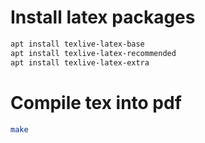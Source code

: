 
# Install latex packages

```bash
apt install texlive-latex-base
apt install texlive-latex-recommended
apt install texlive-latex-extra
```

# Compile tex into pdf

```bash
make
```
